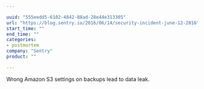 ```yaml
---

uuid: "555eedd5-6102-4842-88ad-28e44e313305"
url: "https://blog.sentry.io/2016/06/14/security-incident-june-12-2016"
start_time: ""
end_time: ""
categories:
- postmortem
company: "Sentry"
product: ""

---
```


Wrong Amazon S3 settings on backups lead to data leak.
